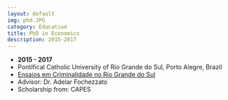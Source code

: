 ```yaml
---
layout: default
img: phd.JPG
category: Education
title: PhD in Economics
description: 2015-2017
---
```


* __2015 - 2017__
* Pontifical Catholic University of Rio Grande do Sul, Porto Alegre, Brazil
* [Ensaios em Criminalidade no Rio Grande do Sul](http://tede2.pucrs.br/tede2/handle/tede/7797)
* Advisor: Dr. Adelar Fochezzato
* Scholarship from: CAPES
 
